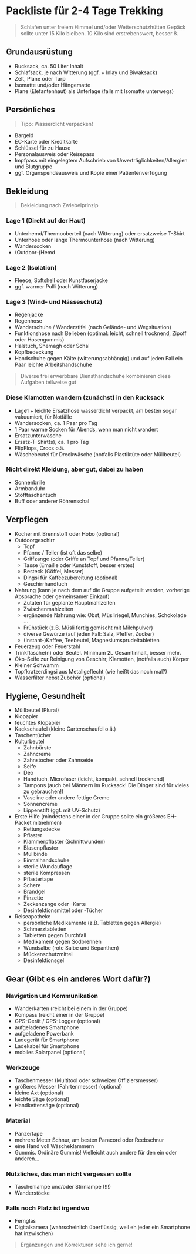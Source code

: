 # Packliste für 2-4 Tage Trekking
>Schlafen unter freiem Himmel und/oder Wetterschutzhütten
Gepäck sollte unter 15 Kilo bleiben. 10 Kilo sind erstrebenswert, besser 8.

## Grundausrüstung
* Rucksack, ca. 50 Liter Inhalt
* Schlafsack, je nach Witterung (ggf. + Inlay und Biwaksack)
* Zelt, Plane oder Tarp
* Isomatte und/oder Hängematte
* Plane (Elefantenhaut) als Unterlage (falls mit Isomatte unterwegs)

## Persönliches
> Tipp: Wasserdicht verpacken!

* Bargeld
* EC-Karte oder Kreditkarte
* Schlüssel für zu Hause
* Personalausweis oder Reisepass
* Impfpass mit eingelegtem Aufschrieb von Unverträglichkeiten/Allergien und Blutgruppe
* ggf. Organspendeausweis und Kopie einer Patientenverfügung

## Bekleidung
>Bekleidung nach Zwiebelprinzip

### Lage 1 (Direkt auf der Haut)
* Unterhemd/Thermooberteil (nach Witterung) oder ersatzweise T-Shirt
* Unterhose oder lange Thermounterhose (nach Witterung)
* Wandersocken
* (Outdoor-)Hemd

### Lage 2 (Isolation)
* Fleece, Softshell oder Kunstfaserjacke
* ggf. warmer Pulli (nach Witterung)

### Lage 3 (Wind- und Nässeschutz)
* Regenjacke
* Regenhose
* Wanderschuhe / Wanderstifel (nach Gelände- und Wegsituation)
* Funktionshose nach Belieben (optimal: leicht, schnell trocknend, Zipoff oder Hosengummis)
* Halstuch, Shemagh oder Schal
* Kopfbedeckung
* Handschuhe gegen Kälte (witterungsabhängig) und auf jeden Fall ein Paar leichte Arbeitshandschuhe
>Diverse frei erwerbbare Diensthandschuhe kombinieren diese Aufgaben teilweise gut

### Diese Klamotten wandern (zunächst) in den Rucksack
* Lage1 + leichte Ersatzhose wasserdicht verpackt, am besten sogar vakuumiert, für Notfälle
* Wandersocken, ca. 1 Paar pro Tag
* 1 Paar warme Socken für Abends, wenn man nicht wandert
* Ersatzunterwäsche
* Ersatz-T-Shirt(s), ca. 1 pro Tag
* FlipFlops, Crocs o.ä.
* Wäschebeutel für Dreckwäsche (notfalls Plastiktüte oder Müllbeutel)

### Nicht direkt Kleidung, aber gut, dabei zu haben
* Sonnenbrille
* Armbanduhr
* Stofftaschentuch
* Buff oder anderer Röhrenschal

## Verpflegen
* Kocher mit Brennstoff oder Hobo (optional)
* Outdoorgeschirr
  * Topf
  * Pfanne / Teller (ist oft das selbe)
  * Griffzange (oder Griffe an Topf und Pfanne/Teller)
  * Tasse (Emaille oder Kunststoff, besser erstes)
  * Besteck (Göffel, Messer)
  * Dingsi für Kaffeezubereitung (optional)
  * Geschirrhandtuch
* Nahrung
(kann je nach dem auf die Gruppe aufgeteilt werden, vorherige Absprache oder gemeinsamer Einkauf)
  * Zutaten für geplante Hauptmahlzeiten
  * Zwischenmahlzeiten
  * ergänzende Nahrung wie: Obst, Müsliriegel, Munchies, Schokolade ...
  * Frühstück (z.B. Müsli fertig gemischt mit Milchpulver)
  * diverse Gewürze (auf jeden Fall: Salz, Pfeffer, Zucker)
  * (Instant-)Kaffee, Teebeutel, Magnesiumsprudeltabletten
* Feuerzeug oder Feuerstahl
* Trinkflasche(n) oder Beutel. Minimum 2L Gesamtinhalt, besser mehr.
* Öko-Seife zur Reinigung von Geschirr, Klamotten, (notfalls auch) Körper
* Kleiner Schwamm
* Topfkratzerdingsi aus Metallgeflecht (wie heißt das noch mal?)
* Wasserfilter nebst Zubehör (optional)

## Hygiene, Gesundheit
* Müllbeutel (Plural)
* Klopapier
* feuchtes Klopapier
* Kackschaufel (kleine Gartenschaufel o.ä.)
* Taschentücher
* Kulturbeutel
  * Zahnbürste
  * Zahncreme
  * Zahnstocher oder Zahnseide
  * Seife
  * Deo
  * Handtuch, Microfaser (leicht, kompakt, schnell trocknend)
  * Tampons (auch bei Männern im Rucksack! Die Dinger sind für vieles zu gebrauchen!)
  * Vaseline oder andere fettige Creme
  * Sonnencreme
  * Lippenstift (ggf. mit UV-Schutz)
* Erste Hilfe (mindestens einer in der Gruppe sollte ein größeres EH-Packet mitnehmen)
  * Rettungsdecke
  * Pflaster
  * Klammerpflaster (Schnittwunden)
  * Blasenpflaster
  * Mullbinde
  * Einmalhandschuhe
  * sterile Wundauflage
  * sterile Kompressen
  * Pflastertape
  * Schere
  * Brandgel
  * Pinzette
  * Zeckenzange oder -Karte
  * Desinfektionsmittel oder -Tücher
* Reiseapotheke
  * persönliche Medikamente (z.B. Tabletten gegen Allergie)
  * Schmerztabletten
  * Tabletten gegen Durchfall
  * Medikament gegen Sodbrennen
  * Wundsalbe (rote Salbe und Bepanthen)
  * Mückenschutzmittel
  * Desinfektionsgel

## Gear (Gibt es ein anderes Wort dafür?)

### Navigation und Kommunikation
* Wanderkarten (reicht bei einem in der Gruppe)
* Kompass (reicht einer in der Gruppe)
* GPS-Gerät / GPS-Logger (optional)
* aufgeladenes Smartphone
* aufgeladene Powerbank
* Ladegerät für Smartphone
* Ladekabel für Smartphone
* mobiles Solarpanel (optional)

### Werkzeuge
* Taschenmesser (Multitool oder schweizer Offiziersmesser)
* größeres Messer (Fahrtenmesser) (optional)
* kleine Axt (optional)
* leichte Säge (optional)
* Handkettensäge (optional)

### Material
* Panzertape
* mehrere Meter Schnur, am besten Paracord oder Reebschnur
* eine Hand voll Wäscheklammern
* Gummis. Ordinäre Gummis! Vielleicht auch andere für den ein oder anderen...

### Nützliches, das man nicht vergessen sollte
* Taschenlampe und/oder Stirnlampe (!!!)
* Wanderstöcke

### Falls noch Platz ist irgendwo
* Fernglas
* Digitalkamera (wahrscheinlich überflüssig, weil eh jeder ein Smartphone hat inzwischen)

> Ergänzungen und Korrekturen sehe ich gerne!
